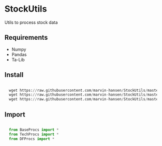 # StockUtils
Utils to process stock data 

## Requirements 

* Numpy 
* Pandas 
* Ta-Lib 

## Install 


```python

  wget https://raw.githubusercontent.com/marvin-hansen/StockUtils/master/BaseProcs.py
  wget https://raw.githubusercontent.com/marvin-hansen/StockUtils/master/TechProcs.py
  wget https://raw.githubusercontent.com/marvin-hansen/StockUtils/master/DFProcs.py   

```



## Import 


```python

  from BaseProcs import * 
  from TechProcs import * 
  from DFProcs import * 

```
